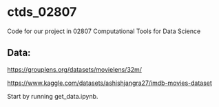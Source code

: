 # ctds_02807
Code for our project in 02807 Computational Tools for Data Science


## Data:

https://grouplens.org/datasets/movielens/32m/

https://www.kaggle.com/datasets/ashishjangra27/imdb-movies-dataset

Start by running get_data.ipynb.

